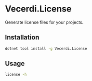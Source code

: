 # Vecerdi.License

Generate license files for your projects.

## Installation

```bash
dotnet tool install -g Vecerdi.License
```

## Usage

```bash
license -h
```
